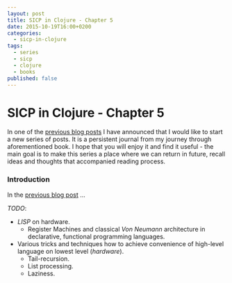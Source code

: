 ```yaml
---
layout: post
title: SICP in Clojure - Chapter 5
date: 2015-10-19T16:00+0200
categories:
  - sicp-in-clojure
tags:
  - series
  - sicp
  - clojure
  - books
published: false
---
```


# SICP in Clojure - Chapter 5

<quote class="disclaimer">In one of the <a href="http://www.afronski.pl/books-that-changed-my-career/2015/06/01/books-that-changed-my-career-structure-and-interpretation-of-computer-programs.html">previous blog posts</a> I have announced that I would like to start a new series of posts. It is a persistent journal from my journey through aforementioned book. I hope that you will enjoy it and find it useful - the main goal is to make this series a place where we can return in future, recall ideas and thoughts that accompanied reading process.</quote>

### Introduction

In the [previous blog post](http://www.afronski.pl/sicp-in-clojure/2015/10/05/sicp-in-clojure-chapter-4.html) ...

*TODO*:

- *LISP* on hardware.
  - Register Machines and classical *Von Neumann* architecture in declarative, functional programming languages.
- Various tricks and techniques how to achieve convenience of high-level language on lowest level (*hardware*).
  - Tail-recursion.
  - List processing.
  - Laziness.
